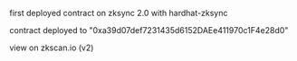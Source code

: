 first deployed contract on zksync 2.0 with hardhat-zksync

contract deployed to "0xa39d07def7231435d6152DAEe411970c1F4e28d0"

view on zkscan.io (v2) 